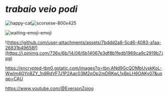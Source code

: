 <h1> <I>trabaio veio podi </I></h1>


![happy-cat](https://github.com/user-attachments/assets/7bddd2a8-5cd6-4083-a1aa-26831b49658f)![scorsese-800x425](https://github.com/user-attachments/assets/6788d9e0-ebc7-44bd-b94b-269c18b3e217)

![waiting-emoji-emoji](https://github.com/user-attachments/assets/3cc46586-f721-4357-b6ca-78c2964491a5)

!(https://github.com/user-attachments/assets/7bddd2a8-5cd6-4083-a1aa-26831b49658f](https://i.pinimg.com/736x/6b/14/06/6b14067e3df8b1fedb1969ca9c2919b7.jpg)

https://encrypted-tbn0.gstatic.com/images?q=tbn:ANd9GcQOMbUvskKoL-Wwlm4GYn8ZY_1n8RdVF7J1P2Aac03M2oOp2mDRKwL1xBpLH6OAKy07&usqp=CAU

https://www.youtube.com/@EversonZoioo
